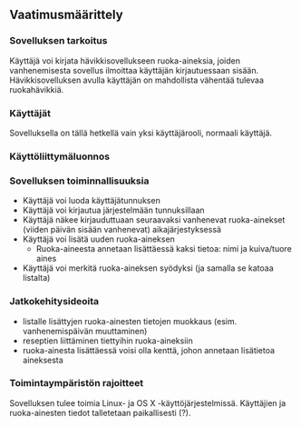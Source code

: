 ## Vaatimusmäärittely

### Sovelluksen tarkoitus
Käyttäjä voi kirjata hävikkisovellukseen ruoka-aineksia, joiden vanhenemisesta sovellus ilmoittaa käyttäjän kirjautuessaan sisään. Hävikkisovelluksen avulla käyttäjän on mahdollista vähentää tulevaa ruokahävikkiä.

### Käyttäjät
Sovelluksella on tällä hetkellä vain yksi käyttäjärooli, normaali käyttäjä.


### Käyttöliittymäluonnos

### Sovelluksen toiminnallisuuksia

- Käyttäjä voi luoda käyttäjätunnuksen
- Käyttäjä voi kirjautua järjestelmään tunnuksillaan
- Käyttäjä näkee kirjauduttuaan seuraavaksi vanhenevat ruoka-ainekset (viiden päivän sisään vanhenevat) aikajärjestyksessä
- Käyttäjä voi lisätä uuden ruoka-aineksen
    - Ruoka-aineesta annetaan lisättäessä kaksi tietoa: nimi ja kuiva/tuore aines
- Käyttäjä voi merkitä ruoka-aineksen syödyksi (ja samalla se katoaa listalta)

### Jatkokehitysideoita
- listalle lisättyjen ruoka-ainesten tietojen muokkaus (esim. vanhenemispäivän muuttaminen)
- reseptien liittäminen tiettyihin ruoka-aineksiin
- ruoka-ainesta lisättäessä voisi olla kenttä, johon annetaan lisätietoa aineksesta

### Toimintaympäristön rajoitteet

Sovelluksen tulee toimia Linux- ja OS X -käyttöjärjestelmissä. Käyttäjien ja ruoka-ainesten tiedot talletetaan paikallisesti (?).
